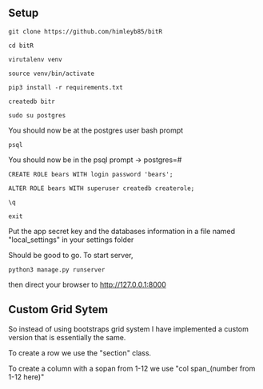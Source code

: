 ## Setup

`git clone https://github.com/himleyb85/bitR`

`cd bitR`

`virutalenv venv`

`source venv/bin/activate`

`pip3 install -r requirements.txt`

`createdb bitr`

`sudo su postgres`

You should now be at the postgres user bash prompt

`psql`

You should now be in the psql prompt -> postgres=#

`CREATE ROLE bears WITH login password 'bears';`

`ALTER ROLE bears WITH superuser createdb createrole;`

`\q`

`exit`

Put the app secret key and the databases information in a file named "local_settings" in your settings folder

Should be good to go.  To start server,

`python3 manage.py runserver`

then direct your browser to http://127.0.0.1:8000

## Custom Grid Sytem

So instead of using bootstraps grid system I have implemented a custom version that is essentially the same.

To create a row we use the "section" class.

To create a column with a sopan from 1-12 we use "col span_(number from 1-12 here)"